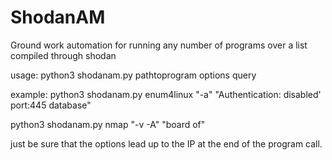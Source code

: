 # ShodanAM
Ground work automation for running any number of programs over a list compiled through shodan

usage: python3 shodanam.py pathtoprogram options query

example: python3 shodanam.py enum4linux "-a" "Authentication: disabled' port:445 database"

python3 shodanam.py nmap "-v -A" "board of"

just be sure that the options lead up to the IP at the end of the program call.
